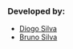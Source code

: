 ### Developed by:
* [Diogo Silva](https://github.com/spamz23)
* [Bruno Silva](https://github.com/brunosilva5)
